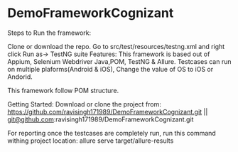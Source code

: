 # DemoFrameworkCognizant
Steps to Run the framework:

Clone or download the repo.
Go to src/test/resources/testng.xml and right click Run as-> TestNG suite
Features: This framework is based out of Appium, Selenium Webdriver Java,POM, TestNG & Allure. Testcases can run on multiple plaforms(Android & iOS), Change the value of OS to iOS or Andorid.

This framework follow POM structure.

Getting Started: Download or clone the project from: https://github.com/ravisingh171989/DemoFrameworkCognizant.git || git@github.com:ravisingh171989/DemoFrameworkCognizant.git

For reporting once the testcases are completely run, run this command withing project location: allure serve target/allure-results
